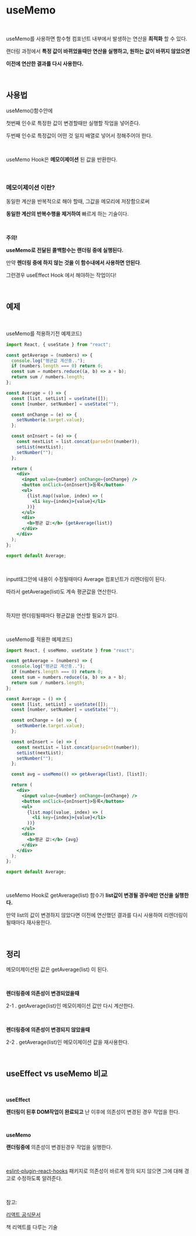 # useMemo

<br>

useMemo를 사용하면 함수형 컴포넌트 내부에서 발생하는 연산을 **최적화** 할 수 있다.

랜더링 과정에서 **특정 값이 바뀌었을때만 연산을 실행하고, 원하는 값이 바뀌지 않았으면**

**이전에 연산한 결과를 다시 사용한다.**

<br>

## 사용법

useMemo()함수안에

첫번째 인수로 특정한 값이 변경할때만 실행할 작업을 넣어준다.

두번째 인수로 특정값이 어떤 것 일지 배열로 넣어서 정해주어야 한다.

<br>

useMemo Hook은 **메모이제이션** 된 값을 반환한다.

<br>

### **메모이제이션 이란?**

동일한 계산을 반복적으로 해야 할때, 그값을 메모리에 저장함으로써

**동일한 계산의 반복수행을 제거하여** 빠르게 하는 기술이다.

<br>

**주의!**

**useMemo로 전달된 콜백함수는 랜더링 중에 실행된다.**

만약 **렌더링 중에 하지 않는 것을 이 함수내에서 사용하면 안된다**.

그런경우 useEffect Hook 에서 해야하는 작업이다!

<br>

## 예제

<br>

useMemo를 적용하기전 예제코드)

```jsx
import React, { useState } from "react";

const getAverage = (numbers) => {
  console.log("평균값 계산중..");
  if (numbers.length === 0) return 0;
  const sum = numbers.reduce((a, b) => a + b);
  return sum / numbers.length;
};

const Average = () => {
  const [list, setList] = useState([]);
  const [number, setNumber] = useState("");

  const onChange = (e) => {
    setNumber(e.target.value);
  };

  const onInsert = (e) => {
    const nextList = list.concat(parseInt(number));
    setList(nextList);
    setNumber("");
  };

  return (
    <div>
      <input value={number} onChange={onChange} />
      <button onClick={onInsert}>등록</button>
      <ul>
        {list.map((value, index) => (
          <li key={index}>{value}</li>
        ))}
      </ul>
      <div>
        <b>평균 값:</b> {getAverage(list)}
      </div>
    </div>
  );
};

export default Average;
```

<br>

input태그안에 내용이 수정될때마다 Average 컴포넌트가 리렌더링이 된다.

따라서 getAverage(list)도 계속 평균값을 연산한다.

<br>

하지만 렌더링될때마다 평균값을 연산할 필요가 없다.

<br>

useMemo를 적용한 예제코드)

```jsx
import React, { useMemo, useState } from "react";

const getAverage = (numbers) => {
  console.log("평균값 계산중..");
  if (numbers.length === 0) return 0;
  const sum = numbers.reduce((a, b) => a + b);
  return sum / numbers.length;
};

const Average = () => {
  const [list, setList] = useState([]);
  const [number, setNumber] = useState("");

  const onChange = (e) => {
    setNumber(e.target.value);
  };

  const onInsert = (e) => {
    const nextList = list.concat(parseInt(number));
    setList(nextList);
    setNumber("");
  };

  const avg = useMemo(() => getAverage(list), [list]);

  return (
    <div>
      <input value={number} onChange={onChange} />
      <button onClick={onInsert}>등록</button>
      <ul>
        {list.map((value, index) => (
          <li key={index}>{value}</li>
        ))}
      </ul>
      <div>
        <b>평균 값:</b> {avg}
      </div>
    </div>
  );
};

export default Average;
```

<br>

useMemo Hook로 getAverage(list) 함수가 **list값이 변경될 경우에만 연산을 실행한다.**

만약 list의 값이 변경하지 않았다면 이전에 연산했던 결과를 다시 사용하여 리렌더링이 될때마다 재사용한다.

<br>

## 정리

메모이제이션된 값은 getAverage(list) 이 된다.

<br>

**렌더링중에 의존성이 변경되었을때**

2-1 .  getAverage(list)인 메모이제이션 값만 다시 계산한다.

<br>

**렌더링중에 의존성이 변경되지 않았을때**

2-2 . getAverage(list)인 메모이제이션 값을 재사용한다.

<br>

## useEffect vs useMemo 비교

<br>

**useEffect**

**렌더링이 된후 DOM작업이 완료되고** 난 이후에 의존성이 변경된 경우 작업을 한다.

<br>

**useMemo**

**랜더링중에** 의존성이 변경된경우 작업을 실행한다.

<br>

[eslint-plugin-react-hooks](https://www.npmjs.com/package/eslint-plugin-react-hooks#installation) 패키지로 의존성이 바르게 정의 되지 않으면 그에 대해 경고로 수정하도록 알려준다.

<br>

참고: 

[리액트 공식문서](https://ko.reactjs.org/docs/hooks-reference.html#usememo)

책 리액트를 다루는 기술
